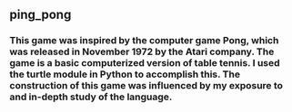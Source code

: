 ## **ping_pong**
### **This game was inspired by the computer game Pong, which was released in November 1972 by the Atari company. The game is a basic computerized version of table tennis. I used the turtle module in Python to accomplish this. The construction of this game was influenced by my exposure to and in-depth study of the language.**
